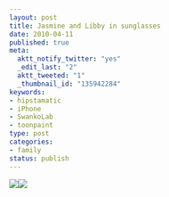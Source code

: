 ```yaml
--- 
layout: post
title: Jasmine and Libby in sunglasses
date: 2010-04-11
published: true
meta: 
  aktt_notify_twitter: "yes"
  _edit_last: "2"
  aktt_tweeted: "1"
  _thumbnail_id: "135942284"
keywords: 
- hipstamatic
- iPhone
- SwankoLab
- toonpaint
type: post
categories: 
- family
status: publish
---
```

[![](http://andyeick.com/blog/wp-content/uploads/2010/04/IMG_2237-300x223.jpg)](http://andyeick.com/blog/2010/04/11/jasmine-and-libby-in-sunglasses/img_2237/)[![](http://andyeick.com/blog/wp-content/uploads/2010/04/IMG_2236-300x223.jpg)](http://andyeick.com/blog/2010/04/11/jasmine-and-libby-in-sunglasses/img_2236/)
